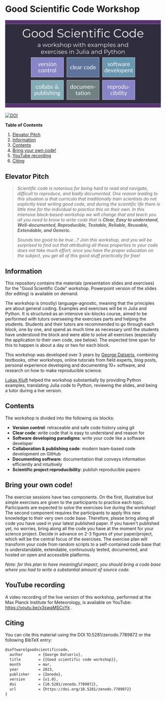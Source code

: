 # Good Scientific Code Workshop
![](Good_Scientific_Code_logo.png)

[![DOI](https://zenodo.org/badge/515197201.svg)](https://zenodo.org/badge/latestdoi/515197201)

**Table of Contents**
1. [Elevator Pitch](#elevator-pitch)
2. [Information](#information)
3. [Contents](#contents)
4. [Bring your own code!](#bring-your-own-code)
5. [YouTube recording](#youtube-recording)
6. [Citing](#citing)


## Elevator Pitch

> _Scientific code is notorious for being hard to read and navigate, difficult to reproduce, and badly documented. One reason leading to this situation is that curricula that traditionally train scientists do not explicitly treat writing good code, and during the scientific life there is little time for the individual to practice this on their own. In this intensive block-based-workshop we will change that and teach you all you need to know to write code that is **Clear, Easy to understand, Well-documented, Reproducible, Testable, Reliable, Reusable, Extendable, and Generic.**_
>
> _Sounds too good to be true…? Join this workshop, and you will be surprised to find out that attributing all these properties to your code does not take much effort; once you have the proper education on the subject, you get all of this good stuff practically for free!_

## Information

This repository contains the materials (presentation slides and exercises) for the "Good Scientific Code" workshop. Powerpoint version of the slides (for editing) is available on demand.

The workshop is (mostly) language-agnostic, meaning that the principles are about general coding. Examples and exercises will be in Julia and Python.
It is structured as an intensive six-blocks course, aimed to be performed with tutors overseeing the exercises parts and helping the students. Students and their tutors are recommended to go through each block, one by one, and spend as much time as necessary until the students have understood the block and were able to solve all exercises (especially the application to their own code, see below). The expected time span for this to happen is about a day or two for each block.

This workshop was developed over 3 years by [George Datseris](https://github.com/Datseris/), combining textbooks, other workshops, online tutorials from field experts, blog posts, personal experience developing and documenting 10+ software, and research on how to make reproducible science.

[Lukas Kluft](https://github.com/lkluft/) helped the workshop substantially by providing Python examples, translating Julia code to Python, reviewing the slides, and being a tutor during a live version.

## Contents

The workshop is divided into the following six blocks:

- **Version control**: retraceable and safe code history using git
- **Clear code**: write code that is easy to understand and reason for
- **Software developing paradigms**: write your code like a software developer
- **Collaboration & publishing code**: modern team-based code development on GitHub
- **Documenting software**: documentation that conveys information efficiently and intuitively
- **Scientific project reproducibility**: publish reproducible papers

## Bring your own code!

The exercise sessions have two components. On the first, illustrative but simple exercises are given to the participants to practice each topic. Participants are expected to solve the exercises live during the workshop! The second component requires the participants to apply this new knowledge to their very own code base. Therefore, please bring along all code you have used in your latest published paper. If you haven't published yet, no worries, bring along all the code you have at the moment for your science project. Decide in advance on 2-3 figures of your paper/project, which will be the central focus of the exercises. The exercise plan will transform your code from random scripts to a self-contained code base that is understandable, extendable, continuously tested, documented, and hosted on open and accessible platforms.

_Note: for this plan to have meaningful impact, you should bring a code base where you had to write a substantial amount of source code._

## YouTube recording

A video recording of the live version of this workshop, performed at the Max Planck Institute for Meteorology, is available on YouTube: https://youtu.be/x3swaMSCcYk .

## Citing

You can cite this material using the DOI 10.5281/zenodo.7789872  or the following BibTeX entry:

```
@software{goodscientificcode,
  author       = {George Datseris},
  title        = {{Good scientific code workshop}},
  month        = mar,
  year         = 2023,
  publisher    = {Zenodo},
  version      = {v1.0},
  doi          = {10.5281/zenodo.7789872},
  url          = {https://doi.org/10.5281/zenodo.7789872}
}
```

